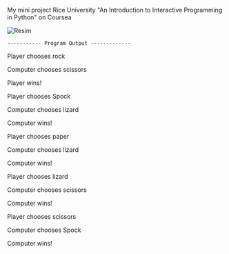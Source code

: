My mini project Rice University "An Introduction to Interactive Programming in Python" on Coursea


![Resim](https://raw.githubusercontent.com/erdemgencoglu/Rock-paper-Scissors-lizard-Spock/master/Rock-paper-Scissors-lizard-Spock/%C4%B0mages/%C4%B0mages.png)

    ----------- Program Output -------------

Player chooses rock

Computer chooses scissors

Player wins!

Player chooses Spock

Computer chooses lizard

Computer wins!

Player chooses paper

Computer chooses lizard

Computer wins!

Player chooses lizard

Computer chooses scissors

Computer wins!

Player chooses scissors

Computer chooses Spock

Computer wins!
